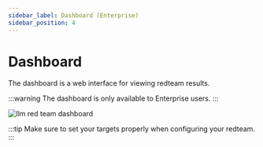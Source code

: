```yaml
---
sidebar_label: Dashboard (Enterprise)
sidebar_position: 4
---
```


# Dashboard

The dashboard is a web interface for viewing redteam results.

:::warning
The dashboard is only available to Enterprise users.
:::

![llm red team dashboard](/img/docs/dashboard.png)

:::tip
Make sure to set your targets properly when configuring your redteam.
:::

